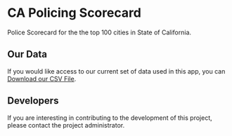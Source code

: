 CA Policing Scorecard
===

Police Scorecard for the the top 100 cities in State of California.


Our Data
---

If you would like access to our current set of data used in this app, you can [Download our CSV File](https://docs.google.com/spreadsheets/d/1IuNh-y2kHQkOdXywp9Rnwl4IOnON4WQla5_XhPWeAQM/export?format=csv&id=1IuNh-y2kHQkOdXywp9Rnwl4IOnON4WQla5_XhPWeAQM&gid=1005611362).


Developers
---

If you are interesting in contributing to the development of this project, please contact the project administrator.